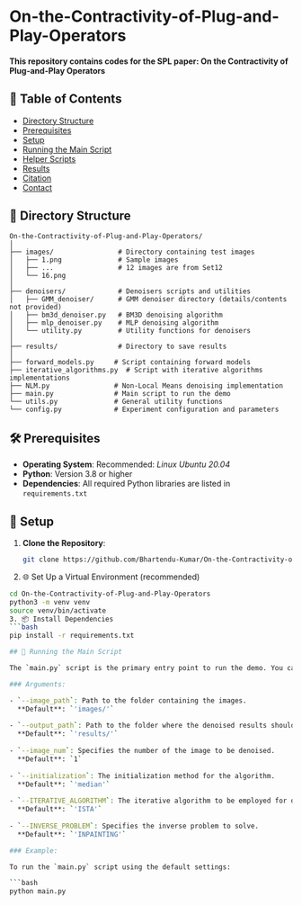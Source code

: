 # On-the-Contractivity-of-Plug-and-Play-Operators

#### This repository contains codes for the SPL paper: On the Contractivity of Plug-and-Play Operators

## 📄 Table of Contents

- [Directory Structure](#-directory-structure)
- [Prerequisites](#-prerequisites)
- [Setup](#-setup)
- [Running the Main Script](#-running-the-main-script)
- [Helper Scripts](#-helper-scripts)
- [Results](#-results)
- [Citation](#-citation)
- [Contact](#-contact)

## 📂 Directory Structure



```
On-the-Contractivity-of-Plug-and-Play-Operators/
│
├── images/                # Directory containing test images
│   ├── 1.png              # Sample images
│   ├── ...                # 12 images are from Set12
│   └── 16.png
│
├── denoisers/             # Denoisers scripts and utilities
│   ├── GMM_denoiser/      # GMM denoiser directory (details/contents not provided)
│   ├── bm3d_denoiser.py   # BM3D denoising algorithm
│   ├── mlp_denoiser.py    # MLP denoising algorithm
│   └── utility.py         # Utility functions for denoisers
│
├── results/               # Directory to save results
│
├── forward_models.py     # Script containing forward models
├── iterative_algorithms.py  # Script with iterative algorithms implementations
├── NLM.py                # Non-Local Means denoising implementation
├── main.py               # Main script to run the demo
└── utils.py              # General utility functions
└── config.py             # Experiment configuration and parameters

```

## 🛠 Prerequisites

- **Operating System**: Recommended: *Linux Ubuntu 20.04*
- **Python**: Version 3.8 or higher
- **Dependencies**: All required Python libraries are listed in `requirements.txt`

## 🚀 Setup


1. **Clone the Repository**:
   ```bash
   git clone https://github.com/Bhartendu-Kumar/On-the-Contractivity-of-Plug-and-Play-Operators.git
2. 🌐 Set Up a Virtual Environment (recommended)
```bash
cd On-the-Contractivity-of-Plug-and-Play-Operators
python3 -m venv venv
source venv/bin/activate
3. 📦 Install Dependencies
```bash
pip install -r requirements.txt

## 🎯 Running the Main Script

The `main.py` script is the primary entry point to run the demo. You can customize the execution using various command-line arguments.

### Arguments:

- `--image_path`: Path to the folder containing the images.  
  **Default**: `'images/'`
  
- `--output_path`: Path to the folder where the denoised results should be saved.  
  **Default**: `'results/'`
  
- `--image_num`: Specifies the number of the image to be denoised.  
  **Default**: `1`
  
- `--initialization`: The initialization method for the algorithm.  
  **Default**: `'median'`
  
- `--ITERATIVE_ALGORITHM`: The iterative algorithm to be employed for denoising.  
  **Default**: `'ISTA'`
  
- `--INVERSE_PROBLEM`: Specifies the inverse problem to solve.  
  **Default**: `'INPAINTING'`

### Example:

To run the `main.py` script using the default settings:

```bash
python main.py



